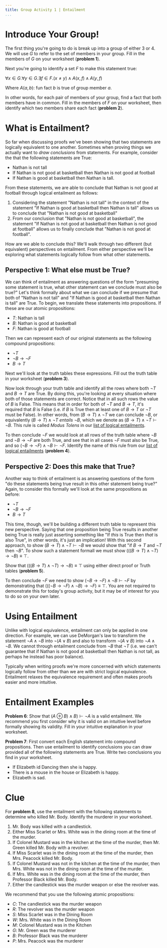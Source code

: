 ```yaml
---
title: Group Activity 1 | Entailment
...
```


# Introduce Your Group!

The first thing you're going to do is break up into a group of either 3 or 4. We will use $G$ to refer to the set of members in your group. Fill in the members of $G$ on your worksheet (**problem 1**).

Next you're going to identify a set $F$ to make this statement true: 

$\forall x \in G. \forall y \in G. \exists f \in F. (x \neq y) \land A(x,f) \land A(y,f)$

Where $A(a,b)$: fun fact $b$ is true of group member $a$. 

In other words, for each pair of members of your group, find a fact that both members have in common. Fill in the members of $F$ on your worksheet, then identify which two members share each fact (**problem 2**).


# What is Entailment?

So far when discussing proofs we've been showing that two statements are logically equivalent to one another. Sometimes when proving things we actually want to *draw conclusions* from statements. For example, consider the that the following statements are True:
 
- Nathan is not tall
- If Nathan is not good at basketball then Nathan is not good at football
- If Nathan is good at basketball then Nathan is tall.

From these statements, we are able to conclude that Nathan is not good at football through logical entailment as follows:

1. Considering the statement "Nathan is not tall" in the context of the statement "If Nathan is good at basketball then Nathan is tall" allows us to conclude that "Nathan is not good at basketball"
1. From our conclusion that "Nathan is not good at basketball", the statement "If Nathan is not good at basketball then Nathan is not good at football" allows us to finally conclude that "Nathan is not good at football".

How are we able to conclude this? We'll walk through two different (but equivalent) perspectives on entailment. From either perspective we'll be exploring what statements logically follow from what other statements.


## Perspective 1: What else must be True?

We can think of entailment as answering questions of the form "presuming some statement is true, what other statement can we conclude must also be true?" Let's think formally about what we can conclude if we presume that both of "Nathan is not tall" and "If Nathan is good at basketball then Nathan is tall" are True. To begin, we translate these statements into propositions. If these are our atomic propositions:

- $T$: Nathan is tall
- $B$: Nathan is good at basketball
- $F$: Nathan is good at football

Then we can represent each of our original statements as the following compound propositions:

- $\lnot T$
- $\lnot B \rightarrow \lnot F$
- $B\rightarrow T$

Next we'll look at the truth tables these expressions. Fill out the truth table in your worksheet (**problem 3**). 

Now look through your truth table and identify all the rows where both $\lnot T$ and $B \rightarrow T$ are True. By doing this, you're looking at every situation where both of those statements are correct. Notice that in all such rows the value of $B$ is False. This means that in order for both of $\lnot T$ and $B \rightarrow T$, it's required that $B$ is False (i.e. if $B$ is True then at least one of $B \rightarrow T$ or $\lnot T$ must be False). In other words, from $(B \rightarrow T) \land \lnot T$ we can conclude $\lnot B$, or equivalently $(B \rightarrow T) \land \lnot T$ *entails* $\lnot B$, which we denote as $(B \rightarrow T) \land \lnot T \vdash \lnot B$. This rule is called *Modus Tolens* in our [list of logical entailments](https://www.cs.virginia.edu/~njb2b/cs2120/f2021/axioms.html).

To then conclude $\lnot F$ we would look at all rows of the truth table where $\lnot B$ and $\lnot B \rightarrow \lnot F$ are both True, and see that in all cases $\lnot F$ must also be True, and so $( \lnot B \rightarrow \lnot F ) \wedge \lnot B \vdash \lnot F$. Identify the name of this rule from our [list of logical entailments](https://www.cs.virginia.edu/~njb2b/cs2120/f2021/axioms.html) (**problem 4**).

## Perspective 2: Does this make that True?

Another way to think of entailment is as answering questions of the form "do these statements being true result in this other statement being true?" Again, to consider this formally we'll look at the same propositions as before:

- $\lnot T$
- $\lnot B \rightarrow \lnot F$
- $B\rightarrow T$

This time, though, we'll be building a different truth table to represent this new perspective. Saying that one proposition being True results in another being True is really just asserting something like "If *this* is True then *that* is also True", in other words, it's just an implication! With this second approach, to show $(B \rightarrow T) \land \lnot T \vdash \lnot B$ we would show that "if $B \rightarrow T$ and $\lnot T$ then $\lnot B$". To show such a statement formall we must show $\Big(\big( (B \rightarrow T) \land \lnot T \big)  \rightarrow \lnot B \Big) \equiv \top$.

Show that $\Big(\big( (B \rightarrow T) \land \lnot T \big)  \rightarrow \lnot B \Big) \equiv \top$ using either direct proof or Truth tables (**problem 5**).

To then conclude $\lnot F$ we need to show $( \lnot B \rightarrow \lnot F ) \wedge \lnot B \vdash \lnot F$ by demonstrating that $\Big( \big( ( \lnot B \rightarrow \lnot F ) \wedge \lnot B \big) \rightarrow \lnot F \Big) \equiv \top$. You are not required to demonstrate this for today's group activity, but it may be of interest for you to do so on your own later.

# Using Entailment

Unlike with logical equivalence, entailment can only be applied in one direction. For example, we can use DeMorgan's law to transform the statement $\lnot A \land \lnot B$ into $\lnot (A \lor B)$ and also to transform $\lnot (A \lor B)$ into $\lnot A \land \lnot B$. We cannot through entailment conclude from $\lnot B$ that $\lnot T$ (i.e. we can't guarantee that if Nathan is not good at basketball then Nathan is not tall, as perhaps he instead has poor balance).

Typically when writing proofs we're more concerned with which statements logically follow from other than we are with strict logical equivalence. Entailment relaxes the equivalence requirement and often makes proofs easier and more intuitive.

# Entailment Examples

**Problem 6**: Show that $(A \oplus B) \land B) \vdash \lnot A$ is a valid entailment. We recommend you first consider why it is valid on an intuitive level before formally showing its validity. Fill in your intuitive explanation in your worksheet.

**Problem 7**: First convert each English statement into compound propositions. Then use entailment to identify conclusions you can draw provided all of the following statements are True. Write two conclusions you find in your worksheet.
- If Elizabeth id Dancing then she is happy.
- There is a mouse in the house or Elizabeth is happy.
- Elizabeth is sad.

# Clue

For **problem 8**, use the entailment with the following statements to determine who killed Mr. Body. Identify the murderer in your worksheet.
1. Mr. Body was killed with a candlestick.
1. Either Miss Scarlet or Mrs. White was in the dining room at the time of the murder.
1. If Colonel Mustard was in the kitchen at the time of the murder, then Mr. Green killed Mr. Body with a revolver.
1. If Miss Scarlet was in the dining room at the time of the murder, then Mrs. Peacock killed Mr. Body.
1. If Colonel Mustard was not in the kitchen at the time of the murder, then Mrs. White was not in the dining room at the time of the murder.
1. If Mrs. White was in the dining room at the time of the murder, then Professor Black killed Mr. Body.
1. Either the candlestick was the murder weapon or else the revolver was.

We recommend that you use the following atomic propositions:

- $C$: The candlestick was the murder weapon
- $R$: The revolver was the murder weapon
- $S$: Miss Scarlet was in the Dining Room
- $W$: Mrs. White was in the Dining Room
- $M$: Colonel Mustard was in the Kitchen
- $G$: Mr. Green was the murderer
- $B$: Professor Black was the murderer
- $P$: Mrs. Peacock was the murderer


